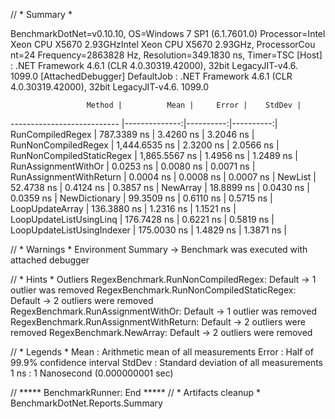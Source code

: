 // * Summary *

BenchmarkDotNet=v0.10.10, OS=Windows 7 SP1 (6.1.7601.0)
Processor=Intel Xeon CPU X5670 2.93GHzIntel Xeon CPU X5670 2.93GHz, ProcessorCou
nt=24
Frequency=2863828 Hz, Resolution=349.1830 ns, Timer=TSC
  [Host]     : .NET Framework 4.6.1 (CLR 4.0.30319.42000), 32bit LegacyJIT-v4.6.
1099.0  [AttachedDebugger]
  DefaultJob : .NET Framework 4.6.1 (CLR 4.0.30319.42000), 32bit LegacyJIT-v4.6.
1099.0


                     Method |          Mean |     Error |    StdDev |
--------------------------- |--------------:|----------:|----------:|
           RunCompiledRegex |   787.3389 ns | 3.4260 ns | 3.2046 ns |
        RunNonCompiledRegex | 1,444.6535 ns | 2.3200 ns | 2.0566 ns |
  RunNonCompiledStaticRegex | 1,865.5567 ns | 1.4956 ns | 1.2489 ns |
        RunAssignmentWithOr |     0.0253 ns | 0.0080 ns | 0.0071 ns |
    RunAssignmentWithReturn |     0.0004 ns | 0.0008 ns | 0.0007 ns |
                    NewList |    52.4738 ns | 0.4124 ns | 0.3857 ns |
                   NewArray |    18.8899 ns | 0.0430 ns | 0.0359 ns |
              NewDictionary |    99.3509 ns | 0.6110 ns | 0.5715 ns |
            LoopUpdateArray |   136.3880 ns | 1.2316 ns | 1.1521 ns |
    LoopUpdateListUsingLinq |   176.7428 ns | 0.6221 ns | 0.5819 ns |
 LoopUpdateListUsingIndexer |   175.0030 ns | 1.4829 ns | 1.3871 ns |

// * Warnings *
Environment
  Summary -> Benchmark was executed with attached debugger

// * Hints *
Outliers
  RegexBenchmark.RunNonCompiledRegex: Default       -> 1 outlier  was  removed
  RegexBenchmark.RunNonCompiledStaticRegex: Default -> 2 outliers were removed
  RegexBenchmark.RunAssignmentWithOr: Default       -> 1 outlier  was  removed
  RegexBenchmark.RunAssignmentWithReturn: Default   -> 2 outliers were removed
  RegexBenchmark.NewArray: Default                  -> 2 outliers were removed

// * Legends *
  Mean   : Arithmetic mean of all measurements
  Error  : Half of 99.9% confidence interval
  StdDev : Standard deviation of all measurements
  1 ns   : 1 Nanosecond (0.000000001 sec)

// ***** BenchmarkRunner: End *****
// * Artifacts cleanup *
BenchmarkDotNet.Reports.Summary
